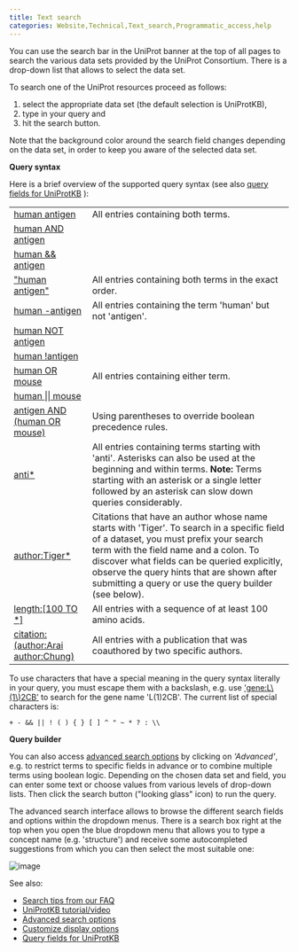 ```yaml
---
title: Text search
categories: Website,Technical,Text_search,Programmatic_access,help
---
```


You can use the search bar in the UniProt banner at the top of all pages to search the various data sets provided by the UniProt Consortium. There is a drop-down list that allows to select the data set.

To search one of the UniProt resources proceed as follows:

1.  select the appropriate data set (the default selection is UniProtKB),
2.  type in your query and
3.  hit the search button.

Note that the background color around the search field changes depending on the data set, in order to keep you aware of the selected data set.

**Query syntax**

Here is a brief overview of the supported query syntax (see also [query fields for UniProtKB](http://www.uniprot.org/help/query-fields) ):

|                                                                                                                           |                                                                                                                                                                                                                                                                                                                                      |
|:--------------------------------------------------------------------------------------------------------------------------|:-------------------------------------------------------------------------------------------------------------------------------------------------------------------------------------------------------------------------------------------------------------------------------------------------------------------------------------|
| [human antigen](https://www.uniprot.org/uniprotkb/?query=human%20antigen)                                                 | All entries containing both terms.                                                                                                                                                                                                                                                                                                   |
| [human AND antigen](https://www.uniprot.org/uniprotkb/?query=human%20AND%20antigen)                                       |                                                                                                                                                                                                                                                                                                                                      |
| [human && antigen](https://www.uniprot.org/uniprotkb/?query=human%20%26%26%20antigen)                                     |                                                                                                                                                                                                                                                                                                                                      |
| ["human antigen"](https://www.uniprot.org/uniprotkb/?query=%22human%20antigen%22)                                         | All entries containing both terms in the exact order.                                                                                                                                                                                                                                                                                |
| [human -antigen](https://www.uniprot.org/uniprotkb/?query=human%20-antigen)                                               | All entries containing the term 'human' but not 'antigen'.                                                                                                                                                                                                                                                                           |
| [human NOT antigen](https://www.uniprot.org/uniprotkb/?query=human%20NOT%20antigen)                                       |                                                                                                                                                                                                                                                                                                                                      |
| [human !antigen](https://www.uniprot.org/uniprotkb/?query=human%20!antigen)                                               |                                                                                                                                                                                                                                                                                                                                      |
| [human OR mouse](https://www.uniprot.org/uniprotkb/?query=human%20OR%20mouse)                                             | All entries containing either term.                                                                                                                                                                                                                                                                                                  |
| [human \|\| mouse](https://www.uniprot.org/uniprotkb/?query=human%20%7C%7C%20mouse)                                       |                                                                                                                                                                                                                                                                                                                                      |
| [antigen AND (human OR mouse)](https://www.uniprot.org/uniprotkb/?query=antigen%20AND%20%28human%20OR%20mouse%29)         | Using parentheses to override boolean precedence rules.                                                                                                                                                                                                                                                                              |
| [anti\*](https://www.uniprot.org/uniprotkb/?query=anti%2A)                                                                | All entries containing terms starting with 'anti'. Asterisks can also be used at the beginning and within terms. **Note:** Terms starting with an asterisk or a single letter followed by an asterisk can slow down queries considerably.                                                                                            |
| [author:Tiger\*](https://www.uniprot.org/uniprotkb/?query=author:Tiger%2A)                                                | Citations that have an author whose name starts with 'Tiger'. To search in a specific field of a dataset, you must prefix your search term with the field name and a colon. To discover what fields can be queried explicitly, observe the query hints that are shown after submitting a query or use the query builder (see below). |
| [length:\[100 TO \*\]](https://www.uniprot.org/uniprotkb/?query=length:%5B100%20TO%20%2A%5D)                              | All entries with a sequence of at least 100 amino acids.                                                                                                                                                                                                                                                                             |
| [citation:(author:Arai author:Chung)](https://www.uniprot.org/uniprotkb/?query=citation:%28author:Arai%20author:Chung%29) | All entries with a publication that was coauthored by two specific authors.                                                                                                                                                                                                                                                          |

To use characters that have a special meaning in the query syntax literally in your query, you must escape them with a backslash, e.g. use ['gene:L\\(1\\)2CB'](https://www.uniprot.org/uniprotkb/?query=gene:L%5C(1%5C)2CB) to search for the gene name 'L(1)2CB'. The current list of special characters is:

`+ - && || ! ( ) { } [ ] ^ " ~ * ? : \\`

**Query builder**

You can also access [advanced search options](http://www.uniprot.org/help/advanced%5Fsearch) by clicking on *'Advanced'*, e.g. to restrict terms to specific fields in advance or to combine multiple terms using boolean logic. Depending on the chosen data set and field, you can enter some text or choose values from various levels of drop-down lists. Then click the search button ("looking glass" icon) to run the query.

The advanced search interface allows to browse the different search fields and options within the dropdown menus. There is a search box right at the top when you open the blue dropdown menu that allows you to type a concept name (e.g. 'structure') and receive some autocompleted suggestions from which you can then select the most suitable one:

![image](https://github.com/ebi-uniprot/uniprot-manual/raw/main/images/text-search-15.png)

See also:

-   [Search tips from our FAQ](http://www.uniprot.org/help/?query=section%3Afaq+AND+category%3A%22Text%20search%22)
-   [UniProtKB tutorial/video](https://www.youtube.com/watch?v=ado1r8IDm3U)
-   [Advanced search options](http://www.uniprot.org/help/advanced%5Fsearch)
-   [Customize display options](http://www.uniprot.org/help/customize)
-   [Query fields for UniProtKB](http://www.uniprot.org/help/query-fields)
